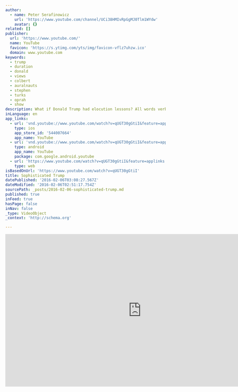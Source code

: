 ```yaml
---
author:
  - name: Peter Serafinowicz
    url: 'https://www.youtube.com/channel/UCi38HMIvRpGgMJ0Tlm1WYdw'
    avatar: {}
related: []
publisher:
  url: 'https://www.youtube.com/'
  name: YouTube
  favicon: 'https://s.ytimg.com/yts/img/favicon-vflz7uhzw.ico'
  domain: www.youtube.com
keywords:
  - trump
  - duration
  - donald
  - views
  - colbert
  - auralnauts
  - stephen
  - turks
  - oprah
  - show
description: What if Donald Trump had elocution lessons? All words verbatim.
inLanguage: en
app_links:
  - url: 'vnd.youtube://www.youtube.com/watch?v=qUGT30gGtiI&feature=applinks'
    type: ios
    app_store_id: '544007664'
    app_name: YouTube
  - url: 'vnd.youtube://www.youtube.com/watch?v=qUGT30gGtiI&feature=applinks'
    type: android
    app_name: YouTube
    package: com.google.android.youtube
  - url: 'https://www.youtube.com/watch?v=qUGT30gGtiI&feature=applinks'
    type: web
isBasedOnUrl: 'https://www.youtube.com/watch?v=qUGT30gGtiI'
title: Sophisticated Trump
datePublished: '2016-02-06T03:08:27.567Z'
dateModified: '2016-02-06T02:51:17.754Z'
sourcePath: _posts/2016-02-06-sophisticated-trump.md
published: true
inFeed: true
hasPage: false
inNav: false
_type: VideoObject
_context: 'http://schema.org'

---
```

<iframe src="https://cdn.embedly.com/widgets/media.html?src=https%3A%2F%2Fwww.youtube.com%2Fembed%2FqUGT30gGtiI%3Ffeature%3Doembed&amp;url=https%3A%2F%2Fwww.youtube.com%2Fwatch%3Fv%3DqUGT30gGtiI&amp;image=https%3A%2F%2Fi.ytimg.com%2Fvi%2FqUGT30gGtiI%2Fhqdefault.jpg&amp;key=b7d04c9b404c499eba89ee7072e1c4f7&amp;type=text%2Fhtml&amp;schema=youtube" width="854" height="480" scrolling="no" frameborder="0" allowfullscreen="allowfullscreen" style=""></iframe>